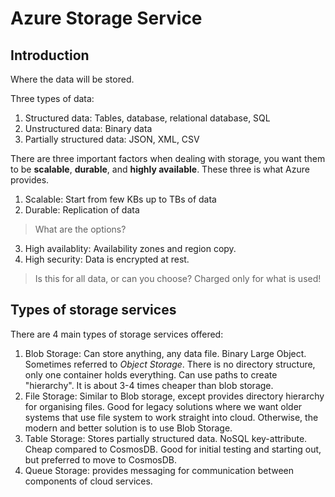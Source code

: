 # Azure Storage Service

## Introduction

Where the data will be stored.

Three types of data:
1. Structured data: Tables, database, relational database, SQL
2. Unstructured data: Binary data
3. Partially structured data: JSON, XML, CSV

There are three important factors when dealing with storage, you want them to be **scalable**, **durable**, and **highly available**. These three is what Azure provides.

1. Scalable: Start from few KBs up to TBs of data
2. Durable: Replication of data
> What are the options?
3. High availablity: Availability zones and region copy.
4. High security: Data is encrypted at rest.
> Is this for all data, or can you choose?
Charged only for what is used!

## Types of storage services

There are 4 main types of storage services offered:

1. Blob Storage: Can store anything, any data file. Binary Large Object. Sometimes referred to *Object Storage*. There is no directory structure, only one container holds everything. Can use paths to create "hierarchy". It is about 3-4 times cheaper than blob storage.
2. File Storage: Similar to Blob storage, except provides directory hierarchy for organising files. Good for legacy solutions where we want older systems that use file system to work straight into cloud. Otherwise, the modern and better solution is to use Blob Storage. 
3. Table Storage: Stores partially structured data. NoSQL key-attribute. Cheap compared to CosmosDB. Good for initial testing and starting out, but preferred to move to CosmosDB.
4. Queue Storage: provides messaging for communication between components of cloud services.